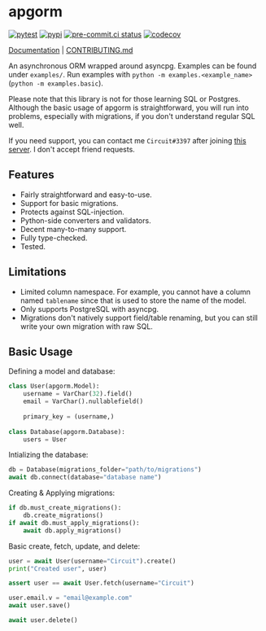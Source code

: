 # apgorm
[![pytest](https://github.com/TrigonDev/apgorm/actions/workflows/pytest.yml/badge.svg)](https://github.com/TrigonDev/apgorm/actions/workflows/pytest.yml)
[![pypi](https://github.com/TrigonDev/apgorm/actions/workflows/pypi.yml/badge.svg)](https://pypi.org/project/apgorm)
[![pre-commit.ci status](https://results.pre-commit.ci/badge/github/TrigonDev/apgorm/main.svg)](https://results.pre-commit.ci/latest/github/TrigonDev/apgorm/main)
[![codecov](https://codecov.io/gh/TrigonDev/apgorm/branch/main/graph/badge.svg?token=LEY276K4NS)](https://codecov.io/gh/TrigonDev/apgorm)

[Documentation](https://github.com/trigondev/apgorm/wiki) | [CONTRIBUTING.md](https://github.com/trigondev/.github/tree/main/CONTRIBUTING.md)

An asynchronous ORM wrapped around asyncpg. Examples can be found under `examples/`. Run examples with `python -m examples.<example_name>` (`python -m examples.basic`).

Please note that this library is not for those learning SQL or Postgres. Although the basic usage of apgorm is straightforward, you will run into problems, especially with migrations, if you don't understand regular SQL well.

If you need support, you can contact me `Circuit#3397` after joining [this server](https://discord.gg/dGAzZDaTS9). I don't accept friend requests.

## Features
 - Fairly straightforward and easy-to-use.
 - Support for basic migrations.
 - Protects against SQL-injection.
 - Python-side converters and validators.
 - Decent many-to-many support.
 - Fully type-checked.
 - Tested.

## Limitations
 - Limited column namespace. For example, you cannot have a column named `tablename` since that is used to store the name of the model.
 - Only supports PostgreSQL with asyncpg.
 - Migrations don't natively support field/table renaming, but you can still write your own migration with raw SQL.

## Basic Usage
Defining a model and database:
```py
class User(apgorm.Model):
    username = VarChar(32).field()
    email = VarChar().nullablefield()
    
    primary_key = (username,)
    
class Database(apgorm.Database):
    users = User
```

Intializing the database:
```py
db = Database(migrations_folder="path/to/migrations")
await db.connect(database="database name")
```

Creating & Applying migrations:
```py
if db.must_create_migrations():
    db.create_migrations()
if await db.must_apply_migrations():
    await db.apply_migrations()
```

Basic create, fetch, update, and delete:
```py
user = await User(username="Circuit").create()
print("Created user", user)

assert user == await User.fetch(username="Circuit")

user.email.v = "email@example.com"
await user.save()

await user.delete()
```
